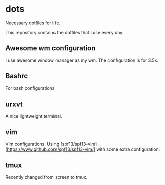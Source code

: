 # dots
Necessary dotfiles for life.

This repository contains the dotfiles that I use every day. 

## Awesome wm configuration
I use awesome window manager as my wm. The configuration is for 3.5x.

## Bashrc
For bash configurations

## urxvt
A nice lightweight terminal.

## vim
Vim configurations. Using [spf13/spf13-vim][https://www.github.com/spf13/spf13-vim/] with some extra configuration.

## tmux
Recently changed from screen to tmux.

